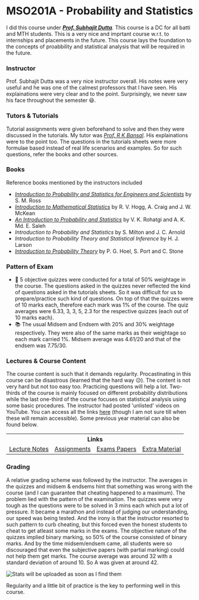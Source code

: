 # MSO201A - Probability and Statistics

I did this course under <a href="https://www.iitk.ac.in/new/subhajit-dutta" target="_blank"><i><b>Prof. Subhajit Dutta</b></i></a>. This course is a DC for all batti and MTH students. This is a very nice and imprtant course w.r.t. to internships and placements in the future. This course lays the foundation to the concepts of proabbility and statistical analysis that will be required in the future.

### Instructor
Prof. Subhajit Dutta was a very nice instructor overall. His notes were very useful and he was one of the calmest professors that I have seen. His explainations were very clear and to the point. Surprisingly, we never saw his face throughout the semester :laughing:. 

### Tutors & Tutorials
Tutorial assignments were given beforehand to solve and then they were discussed in the tutorials. My tutor was <a href="https://www.iitk.ac.in/new/r-k-bansal" target="_blank"><i>Prof. R K Bansal</i></a>. His explainations were to the point too. The questions in the tutorials sheets were more formulae based instead of real life scenarios and examples. So for such questions, refer the books and other sources.

### Books
Reference books mentioned by the instructors included 
- <a href="https://drive.google.com/file/d/1aDU6h5GyGOQY5DubjCCawJxK8IS1gz-w/view?usp=sharing" target="_blank"><i>Introduction to Probability and Statistics for Engineers and Scientists</i></a> by S. M. Ross
- <a href="https://drive.google.com/file/d/1_WjmT0jOBEphVqHXlf8kagL1iDOOZmVY/view?usp=sharing" target="_blank"><i>Introduction to Mathematical Statistics</i></a> by R. V. Hogg, A. Craig and J. W. McKean
- <a href="https://drive.google.com/file/d/1mqYFgL7bFigEv7OxW8utzq4Dy0bTuhn4/view?usp=sharing" target="_blank"><i>An Introduction to Probability and Statistics</i></a> by V. K. Rohatgi and A. K. Md. E. Saleh
- <i>Introduction to Probability and Statistics</i> by S. Milton and J. C. Arnold
- <i>Introduction to Probability Theory and Statistical Inference</i> by H. J. Larson
- <a href="https://drive.google.com/file/d/1gW25dB24lIqAb7ig9WAjELIbSIZvfK9E/view?usp=sharing" target="_blank"><i>Introduction to Probability Theory</i></a> by P. G. Hoel, S. Port and C. Stone 

### Pattern of Exam
- :page_facing_up: 5 objective quizzes were conducted for a total of 50% weightage in the course. The questions asked in the quizzes never reflected the kind of questions asked in the tutorials sheets. So it was difficult for us to prepare/practice such kind of questions. On top of that the quizzes were of 10 marks each, therefore each mark was 1% of the course. The quiz averages were 6.33, 3, 3, 5, 2.3 for the respective quizzes (each out of 10 marks each).
- :books: The usual Midsem and Endsem with 20% and 30% weightage respectively. They were also of the same marks as their weightage so each mark carried 1%. Midsem average was 4.61/20 and that of the endsem was 7.75/30.

### Lectures & Course Content 
The course content is such that it demands regularity. Procastinating in this course can be disastrous (learned that the hard way :disappointed_relieved:). The content is not very hard but not too easy too. Practicing questions will help a lot. Two-thirds of the course is mainly focused on different probability distributions while the last one-third of the course focuses on statistical analysis using some basic procedures. The instructor had posted 'unlisted' videos on YouTube. You can access all the links <a href="https://github.com/phoenix-23/IITK-EE/blob/master/MSO201A%20(Subhajit%20Dutta)/lectures.md">here</a> (though I am not sure till when these will remain accessible). Some previous year material can also be found below.

<table>
	<tr>
		<th colspan="4">Links</th>
	</tr>
	<tr>
		<td><a href="https://drive.google.com/drive/folders/1DvGmAO7_xNUzo80079sSdDok37hDOF7o?usp=sharing" target="_blank">Lecture Notes</a></td>
		<td><a href="https://drive.google.com/drive/folders/116psprYYQcxVvmQG-D673w3nyTSpcP8T?usp=sharing" target="_blank">Assignments</a></td>
		<td><a href="https://drive.google.com/drive/folders/1v54ykybK7g55JxfOXbnLtD8jnhXARYeg?usp=sharing" target="_blank">Exams Papers</a></td>
		<td><a href="https://drive.google.com/drive/folders/1LhYp-Skg6phA-2cERv6Zoy7re6FQ5r35?usp=sharing" target="_blank">Extra Material</a></td>
	</tr>
</table>

### Grading
A relative grading scheme was followed by the instructor. The averages in the quizzes and midsem & endsems hint that something was wrong with the course (and I can guarantee that cheating happened to a maximum). The problem lied with the pattern of the examination. The quizzes were very tough as the questions were to be solved in 3 mins each which put a lot of pressure. It became a marathon and instead of judging our understanding, our speed was being tested. And the irony is that the instructor resorted to such pattern to curb cheating, but this forced even the honest students to cheat to get atleast some marks in the exams. The objective nature of the quizzes implied binary marking, so 50% of the course consisted of binary marks. And by the time midsem/endsem came, all students were so discouraged that even the subjective papers (with partial marking) could not help them get marks. The course average was around 32 with a standard deviation of around 10. So A was given at around 42.

<img src="" alt="Stats will be uploaded as soon as I find them">

Regularity and a little bit of practice is the key to performing well in this course.